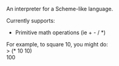 
An interpreter for a Scheme-like language.  
  
  
Currently supports:  
 * Primitive math operations (ie + - / \*)  


For example, to square 10, you might do:  
    > (* 10 10)  
    100

